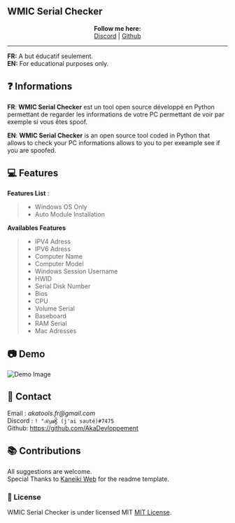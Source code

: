 ## WMIC Serial Checker

<p align='center'>
  <b>Follow me here:</b><br>  
  <a href="https://discord.gg/82mqZvUHDd">Discord</a> |
  <a href="https://github.com/AkaDevloppement">Github</a> 
</p>


---

**FR:** A but éducatif seulement.    
**EN:** For educational purposes only. 


## ❓ Informations

__FR__: **WMIC Serial Checker** est un tool open source développé en Python permettant de regarder les informations de votre PC permettant de voir par exemple si vous êtes spoof.

__EN__: **WMIC Serial Checker** is an open source tool coded in Python that allows to check your PC informations allows to you to per exeample see if you are spoofed.

 
 
## 💻 Features

__Features List__ :
> - Windows OS Only
> - Auto Module Installation

__Availables Features__
> - IPV4 Adress 
> - IPV6 Adress
> - Computer Name 
> - Computer Model
> - Windows Session Username
> - HWID
> - Serial Disk Number
> - Bios
> - CPU
> - Volume Serial
> - Baseboard
> - RAM Serial
> - Mac Adresses




 
  
  
## 📷 Demo  
![Demo Image](https://i.imgur.com/wJviAds.png)  
 
   
  
  
  
##  📝 Contact  
Email : _akatools.fr@gmail.com_  
Discord : `! "ℛყ𝖚K̭̭̏ (j'ai sauté)#7475`  
Github: https://github.com/AkaDevloppement
  
  
  
  
  

## 📚 Contributions  
All suggestions are welcome.  
Special Thanks to [Kaneiki Web](https://github.com/KanekiWeb) for the readme template.
   
    
   
  

### 📜 License
WMIC Serial Checker is under licensed MIT [MIT License](https://github.com/AkaDevloppement/WMIC-Serial-Checker/blob/main/LICENSE).
